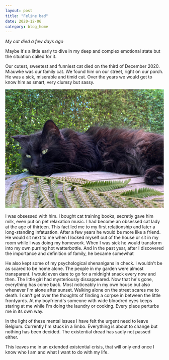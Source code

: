 ```yaml
---
layout: post
title: "Feline bad"
date: 2020-12-06
category: blog_home
---
```


*My cat died a few days ago*

Maybe it's a little early to dive in my deep and complex emotional state but the situation called for it.

Our cutest, sweetest and funniest cat died on the third of December 2020. Miauwke was our family cat. We found him on our street, right on our porch. He was a sick, miserable and timid cat. Over the years we would get to know him as smart, very clumsy but sassy. 

![miauw](/img/miauw.jpeg)

I was obsessed with him. I bought cat training books, secretly gave him milk, even put on pet relaxation music. I had become an obsessed cat lady at the age of thirteen. This fact led me to my first relationship and later a long-standing infatuation. After a few years he would be more like a friend. He would sit next to me when I locked myself out of the house or sit in my room while I was doing my homework. When I was sick he would transform into my own purring hot watterbottle. And In the past year, after I discovered the importance and definition of family, he became somewhat

He also kept some of my psychological shenanigans in check. I wouldn't be as scared to be home alone. The people in my garden were almost transparent. I would even dare to go for a midnight snack every now and then. The little girl had mysteriously dissappeared. Now that he's gone, everything has come back. Most noticeably in my own house but also whenever I'm alone after sunset. Walking alone on the street scares me to death. I can't get over the thoughts of finding a corpse in between the little frontyards. At my boyfriend's someone with wide bloodred eyes keeps staring at me while I'm doing the laundry or cooking. Every place perturbs me in its own way.

In the light of these mental issues I have felt the urgent need to leave Belgium. Currently I'm stuck in a limbo. Everything is about to change but nothing has been decided. The existential dread has sadly not passed either. 

This leaves me in an extended existential crisis, that will only end once I know who I am and what I want to do with my life.

